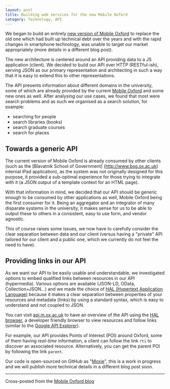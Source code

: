 ```yaml
---
layout: post
title: Building web services for the new Mobile Oxford
category: Technology, API
---
```


We began to build an entirely [new version of Mobile Oxford](http://new.m.ox.ac.uk) to replace the old one which had built up technical debt over the years and with the rapid changes in smartphone technology, was unable to target our market appropriately (more details in a different blog post).

The new architecture is centered around an API providing data to a JS application (client). We decided to build our
API over HTTP (RESTful-ish), serving JSON as our primary representation and architecting in such a way that it is easy to extend this to other representations.

The API presents information about different domains in the university, some of which are already provided by the
current [Mobile Oxford](http://m.ox.ac.uk) and some new ones as well. After analysing our use cases, we found that most were search problems and as such we organised as a search solution, for example:

- searching for people
- search libraries (books)
- search graduate courses
- search for places

Towards a generic API
---------------------

The current version of Mobile Oxford is already consumed by other clients (such as the [Blavatnik School of Government] (http://www.bsg.ox.ac.uk) internal iPad application), as the system was not originally designed for this purpose, it provided a sub-optimal experience for those trying to integrate with it (a JSON output of a template context for an HTML page).

With that information in mind, we decided that our API should be generic enough to be consumed by other applications
as well, Mobile Oxford being the first consumer for it. Being an aggregator and an integrator of many disparate systems
in the university, it makes sense for us to be able to output these to others in a consistent, easy to use form, and
vendor agnostic.

This of course raises some issues, we now have to carefully consider the clear separation between data and our client
(versus having a "private" API tailored for our client and a public one, which we currently do not feel the need to have).

Providing links in our API
--------------------------

As we want our API to be easily usable and understandable, we investigated options to embed qualified links between
resources in our API (hypermedia). Various options are available (JSON-LD, OData, Collection+JSON...) and we made
the choice of [HAL (Hypertext Application Language)](http://stateless.co/hal_specification.html) because it makes a
clear separation between properties of your resources and metadata (links) by using a standard syntax, which is easy to understand
and not coupled to JSON.

You can visit [api.m.ox.ac.uk](http://api.m.ox.ac.uk) to have an overview of the API using the
[HAL browser](http://github.com/mikekelly/hal-browser), a developer friendly browser to view resources and follow
links (similar to the [Google API Explorer](https://developers.google.com/apis-explorer/)).

For example, our API provides Points of Interest (POI) around Oxford, some of them having *real-time* information,
a client can follow the link ``rti`` to discover an associated resource. Alternatively, you can get the parent POI
by following the link ``parent``.

Our code is open-sourced on GitHub as "[Moxie](https://github.com/ox-it/moxie)", this is a work in progress and we
will publish more technical details in a different blog post soon.

-------

Cross-posted from the [Mobile Oxford blog](http://blog.m.ox.ac.uk/posts/2013/04/18/mobile-oxford-services/)
